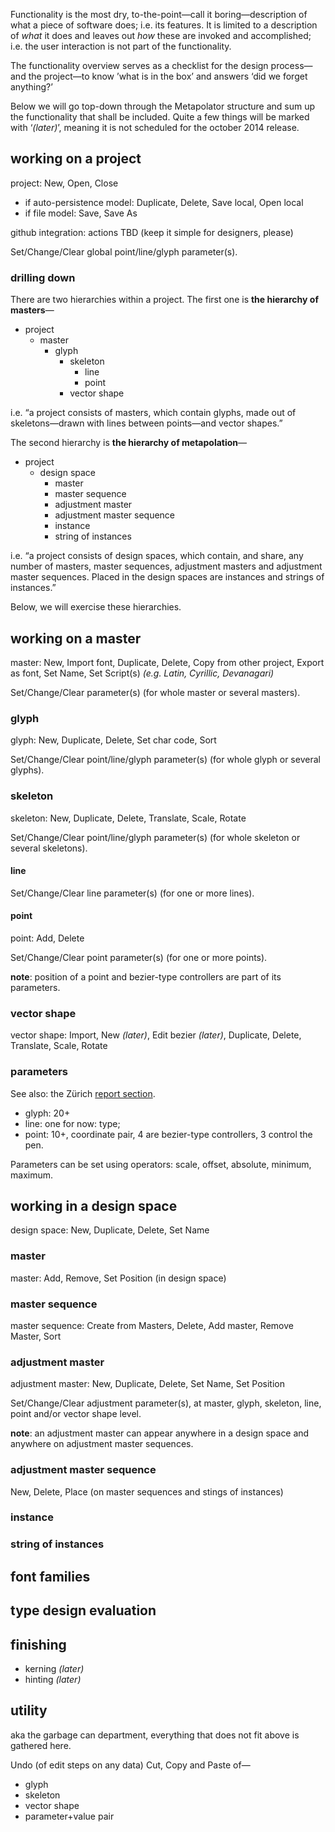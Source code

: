 Functionality is the most dry, to-the-point—call it boring—description of what a piece of software does; i.e. its features. It is limited to a description of _what_ it does and leaves out _how_ these are invoked and accomplished; i.e. the user interaction is not part of the functionality.

The functionality overview serves as a checklist for the design process—and the project—to know ’what is in the box’ and answers ‘did we forget anything?’

Below we will go top-down through the Metapolator structure and sum up the functionality that shall be included. Quite a few things will be marked with ‘_(later)_’, meaning it is not scheduled for the october 2014 release.

## working on a project

project: New, Open, Close

* if auto-persistence model: Duplicate, Delete, Save local, Open local
* if file model: Save, Save As

github integration: actions TBD (keep it simple for designers, please)

Set/Change/Clear global point/line/glyph parameter(s).

### drilling down
There are two hierarchies within a project. The first one is **the hierarchy of masters**—
* project
  * master
    * glyph
      * skeleton
        * line
        * point
      * vector shape

i.e. “a project consists of masters, which contain glyphs, made out of skeletons—drawn with lines between points—and vector shapes.”

The second hierarchy is **the hierarchy of metapolation**—

* project
  * design space
    * master
    * master sequence
    * adjustment master
    * adjustment master sequence
    * instance
    * string of instances

i.e. “a project consists of design spaces, which contain, and share, any number of masters, master sequences, adjustment masters and adjustment master sequences. Placed in the design spaces are instances and strings of instances.”

Below, we will exercise these hierarchies.

## working on a master
master: New, Import font, Duplicate, Delete, Copy from other project, Export as font, Set Name, Set Script(s) _(e.g. Latin, Cyrillic, Devanagari)_

Set/Change/Clear parameter(s) (for whole master or several masters).

### glyph
glyph: New, Duplicate, Delete, Set char code, Sort

Set/Change/Clear point/line/glyph parameter(s) (for whole glyph or several glyphs).

### skeleton
skeleton: New, Duplicate, Delete, Translate, Scale, Rotate

Set/Change/Clear point/line/glyph parameter(s) (for whole skeleton or several skeletons).

#### line
Set/Change/Clear line parameter(s) (for one or more lines).

#### point
point: Add, Delete

Set/Change/Clear point parameter(s) (for one or more points).

**note**: position of a point and bezier-type controllers are part of its parameters.

### vector shape
vector shape: Import, New _(later)_, Edit bezier _(later)_, Duplicate, Delete, Translate, Scale, Rotate

### parameters

See also: the Zürich [report section](https://github.com/metapolator/metapolator/wiki/the-Zürich-report#parameter-gardening).

* glyph: 20+
* line: one for now: type;
* point: 10+, coordinate pair, 4 are bezier-type controllers, 3 control the pen.

Parameters can be set using operators: scale, offset, absolute, minimum, maximum.

## working in a design space
design space: New, Duplicate, Delete, Set Name

### master
master: Add, Remove, Set Position (in design space)

### master sequence
master sequence: Create from Masters, Delete, Add master, Remove Master, Sort

### adjustment master
adjustment master: New, Duplicate, Delete, Set Name, Set Position

Set/Change/Clear adjustment parameter(s), at master, glyph, skeleton, line, point and/or vector shape level.

**note**: an adjustment master can appear anywhere in a design space and anywhere on adjustment master sequences.

### adjustment master sequence
New, Delete, Place (on master sequences and stings of instances)

### instance


### string of instances

## font families

## type design evaluation

## finishing

* kerning _(later)_
* hinting _(later)_

## utility
aka the garbage can department, everything that does not fit above is gathered here.

Undo (of edit steps on any data)
Cut, Copy and Paste of—

* glyph
* skeleton
* vector shape
* parameter+value pair